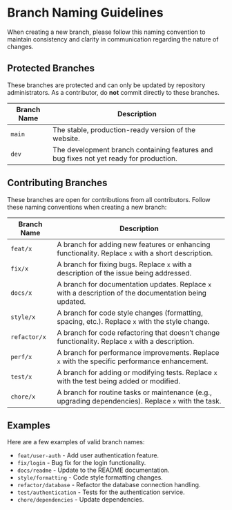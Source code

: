 # Branch Naming Guidelines

When creating a new branch, please follow this naming convention to maintain consistency and clarity in communication regarding the nature of changes.

## Protected Branches

These branches are protected and can only be updated by repository administrators. As a contributor, do **not** commit directly to these branches.

| Branch Name | Description                                                                            |
| ----------- | -------------------------------------------------------------------------------------- |
| `main`      | The stable, production-ready version of the website.                                   |
| `dev`       | The development branch containing features and bug fixes not yet ready for production. |

## Contributing Branches

These branches are open for contributions from all contributors. Follow these naming conventions when creating a new branch:

| Branch Name  | Description                                                                                            |
| ------------ | ------------------------------------------------------------------------------------------------------ |
| `feat/x`     | A branch for adding new features or enhancing functionality. Replace `x` with a short description.     |
| `fix/x`      | A branch for fixing bugs. Replace `x` with a description of the issue being addressed.                 |
| `docs/x`     | A branch for documentation updates. Replace `x` with a description of the documentation being updated. |
| `style/x`    | A branch for code style changes (formatting, spacing, etc.). Replace `x` with the style change.        |
| `refactor/x` | A branch for code refactoring that doesn’t change functionality. Replace `x` with a description.       |
| `perf/x`     | A branch for performance improvements. Replace `x` with the specific performance enhancement.          |
| `test/x`     | A branch for adding or modifying tests. Replace `x` with the test being added or modified.             |
| `chore/x`    | A branch for routine tasks or maintenance (e.g., upgrading dependencies). Replace `x` with the task.   |

## Examples

Here are a few examples of valid branch names:

- `feat/user-auth` - Add user authentication feature.
- `fix/login` - Bug fix for the login functionality.
- `docs/readme` - Update to the README documentation.
- `style/formatting` - Code style formatting changes.
- `refactor/database` - Refactor the database connection handling.
- `test/authentication` - Tests for the authentication service.
- `chore/dependencies` - Update dependencies.
